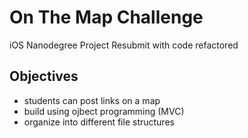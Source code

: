 # On The Map Challenge
iOS Nanodegree Project Resubmit with code refactored

## Objectives
* students can post links on a map
* build using ojbect programming (MVC)
* organize into different file structures
